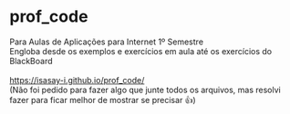 # prof_code
Para Aulas de Aplicações para Internet 1º Semestre <br>
Engloba desde os exemplos e exercícios em aula até os exercícios do BlackBoard<br>
<br>
https://isasay-i.github.io/prof_code/
<br>
(Não foi pedido para fazer algo que junte todos os arquivos, mas resolvi fazer para ficar melhor de mostrar se precisar 👍)
